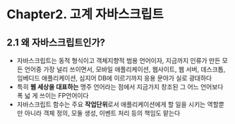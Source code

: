 # Chapter2. 고계 자바스크립트

## **2.1 왜 자바스크립트인가?**

- 자바스크립트는 동적 형식이고 객체지향적 범용 언어이자, 지금까지 인류가 만든 모든 언어중 가장 널리 쓰이면서, 모바일 애플리케이션, 웹사이트, 웹 서버, 데스크톱, 임베디드 애플리케이션, 심지어 DB에 이르기까지 응용 문야가 실로 광대하다
- 특히 **웹 세상을 대표하는** 맹주 언어라는 점에서 지금가지 창조된 그 어느 언어보다 폭 넓 게 쓰이는 FP언어이다
- 자바스크립트 함수는 주요 **작업단위**로서 애플리케이션에게 할 일을 시키는 역할뿐만 아니라 객체 정의, 모둘 생성, 이벤트 처리 등의 책임도 맡는다
